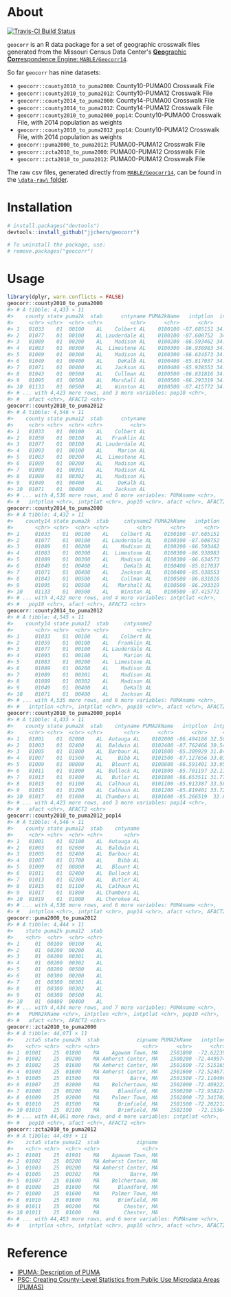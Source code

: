 
<!-- README.md is generated from README.Rmd. Please edit that file -->
About
=====

[![Travis-CI Build Status](https://travis-ci.org/jjchern/geocorr.svg?branch=master)](https://travis-ci.org/jjchern/geocorr)

`geocorr` is an R data package for a set of geographic crosswalk files generated from the Missouri Census Data Center's [**Geo**graphic **Corr**espondence Engine: `MABLE/Geocorr14`](http://mcdc.missouri.edu/websas/geocorr14.html).

So far `geocorr` has nine datasets:

-   `geocorr::county2010_to_puma2000`: County10-PUMA00 Crosswalk File
-   `geocorr::county2010_to_puma2012`: County10-PUMA12 Crosswalk File
-   `geocorr::county2014_to_puma2000`: County14-PUMA00 Crosswalk File
-   `geocorr::county2014_to_puma2012`: County14-PUMA12 Crosswalk File
-   `geocorr::county2010_to_puma2000_pop14`: County10-PUMA00 Crosswalk File, with 2014 population as weights
-   `geocorr::county2010_to_puma2012_pop14`: County10-PUMA12 Crosswalk File, with 2014 population as weights
-   `geocorr::puma2000_to_puma2012`: PUMA00-PUMA12 Crosswalk File
-   `geocorr::zcta2010_to_puma2000`: PUMA00-PUMA12 Crosswalk File
-   `geocorr::zcta2010_to_puma2012`: PUMA00-PUMA12 Crosswalk File

The raw csv files, generated directly from [`MABLE/Geocorr14`](http://mcdc.missouri.edu/websas/geocorr14.html), can be found in the [`\data-raw\` folder](https://github.com/jjchern/geocorr/tree/master/data-raw).

Installation
============

``` r
# install.packages("devtools")
devtools::install_github("jjchern/geocorr")

# To uninstall the package, use:
# remove.packages("geocorr")
```

Usage
=====

``` r
library(dplyr, warn.conflicts = FALSE)
geocorr::county2010_to_puma2000
#> # A tibble: 4,433 × 11
#>    county state puma2k  stab      cntyname PUMA2kName   intptlon  intptlat
#>     <chr> <chr>  <chr> <chr>         <chr>      <chr>      <chr>     <chr>
#> 1   01033    01  00100    AL    Colbert AL    0100100 -87.685151 34.723385
#> 2   01077    01  00100    AL Lauderdale AL    0100100 -87.608752  34.86618
#> 3   01089    01  00200    AL    Madison AL    0100200 -86.593462 34.709032
#> 4   01083    01  00300    AL  Limestone AL    0100300 -86.938983 34.815613
#> 5   01089    01  00300    AL    Madison AL    0100300 -86.634573 34.786639
#> 6   01049    01  00400    AL     DeKalb AL    0100400 -85.817037 34.455111
#> 7   01071    01  00400    AL    Jackson AL    0100400 -85.938553 34.731985
#> 8   01043    01  00500    AL    Cullman AL    0100500 -86.831816 34.162363
#> 9   01095    01  00500    AL   Marshall AL    0100500 -86.293319 34.311975
#> 10  01133    01  00500    AL    Winston AL    0100500 -87.415772 34.163825
#> # ... with 4,423 more rows, and 3 more variables: pop10 <chr>,
#> #   afact <chr>, AFACT2 <chr>
geocorr::county2010_to_puma2012
#> # A tibble: 4,546 × 11
#>    county state puma12  stab      cntyname
#>     <chr> <chr>  <chr> <chr>         <chr>
#> 1   01033    01  00100    AL    Colbert AL
#> 2   01059    01  00100    AL   Franklin AL
#> 3   01077    01  00100    AL Lauderdale AL
#> 4   01093    01  00100    AL     Marion AL
#> 5   01083    01  00200    AL  Limestone AL
#> 6   01089    01  00200    AL    Madison AL
#> 7   01089    01  00301    AL    Madison AL
#> 8   01089    01  00302    AL    Madison AL
#> 9   01049    01  00400    AL     DeKalb AL
#> 10  01071    01  00400    AL    Jackson AL
#> # ... with 4,536 more rows, and 6 more variables: PUMAname <chr>,
#> #   intptlon <chr>, intptlat <chr>, pop10 <chr>, afact <chr>, AFACT2 <chr>
geocorr::county2014_to_puma2000
#> # A tibble: 4,432 × 11
#>    county14 state puma2k  stab     cntyname2 PUMA2kName   intptlon
#>       <chr> <chr>  <chr> <chr>         <chr>      <chr>      <chr>
#> 1     01033    01  00100    AL    Colbert AL    0100100 -87.685151
#> 2     01077    01  00100    AL Lauderdale AL    0100100 -87.608752
#> 3     01089    01  00200    AL    Madison AL    0100200 -86.593462
#> 4     01083    01  00300    AL  Limestone AL    0100300 -86.938983
#> 5     01089    01  00300    AL    Madison AL    0100300 -86.634573
#> 6     01049    01  00400    AL     DeKalb AL    0100400 -85.817037
#> 7     01071    01  00400    AL    Jackson AL    0100400 -85.938553
#> 8     01043    01  00500    AL    Cullman AL    0100500 -86.831816
#> 9     01095    01  00500    AL   Marshall AL    0100500 -86.293319
#> 10    01133    01  00500    AL    Winston AL    0100500 -87.415772
#> # ... with 4,422 more rows, and 4 more variables: intptlat <chr>,
#> #   pop10 <chr>, afact <chr>, AFACT2 <chr>
geocorr::county2014_to_puma2012
#> # A tibble: 4,545 × 11
#>    county14 state puma12  stab     cntyname2
#>       <chr> <chr>  <chr> <chr>         <chr>
#> 1     01033    01  00100    AL    Colbert AL
#> 2     01059    01  00100    AL   Franklin AL
#> 3     01077    01  00100    AL Lauderdale AL
#> 4     01093    01  00100    AL     Marion AL
#> 5     01083    01  00200    AL  Limestone AL
#> 6     01089    01  00200    AL    Madison AL
#> 7     01089    01  00301    AL    Madison AL
#> 8     01089    01  00302    AL    Madison AL
#> 9     01049    01  00400    AL     DeKalb AL
#> 10    01071    01  00400    AL    Jackson AL
#> # ... with 4,535 more rows, and 6 more variables: PUMAname <chr>,
#> #   intptlon <chr>, intptlat <chr>, pop10 <chr>, afact <chr>, AFACT2 <chr>
geocorr::county2010_to_puma2000_pop14
#> # A tibble: 4,433 × 11
#>    county state puma2k  stab    cntyname PUMA2kName   intptlon  intptlat
#>     <chr> <chr>  <chr> <chr>       <chr>      <chr>      <chr>     <chr>
#> 1   01001    01  02000    AL  Autauga AL    0102000 -86.494186 32.500389
#> 2   01003    01  02400    AL  Baldwin AL    0102400 -87.762466 30.548923
#> 3   01005    01  01800    AL  Barbour AL    0101800 -85.309929 31.844037
#> 4   01007    01  01500    AL     Bibb AL    0101500 -87.127656 33.030921
#> 5   01009    01  00800    AL   Blount AL    0100800 -86.591401 33.955244
#> 6   01011    01  01800    AL  Bullock AL    0101800 -85.701197 32.116327
#> 7   01013    01  01800    AL   Butler AL    0101800 -86.653511 31.773539
#> 8   01015    01  01100    AL  Calhoun AL    0101100 -85.913387 33.585796
#> 9   01015    01  01200    AL  Calhoun AL    0101200 -85.819401 33.725465
#> 10  01017    01  01600    AL Chambers AL    0101600 -85.266519  32.86044
#> # ... with 4,423 more rows, and 3 more variables: pop14 <chr>,
#> #   afact <chr>, AFACT2 <chr>
geocorr::county2010_to_puma2012_pop14
#> # A tibble: 4,546 × 11
#>    county state puma12  stab    cntyname
#>     <chr> <chr>  <chr> <chr>       <chr>
#> 1   01001    01  02100    AL  Autauga AL
#> 2   01003    01  02600    AL  Baldwin AL
#> 3   01005    01  02400    AL  Barbour AL
#> 4   01007    01  01700    AL     Bibb AL
#> 5   01009    01  00800    AL   Blount AL
#> 6   01011    01  02400    AL  Bullock AL
#> 7   01013    01  02300    AL   Butler AL
#> 8   01015    01  01100    AL  Calhoun AL
#> 9   01017    01  01800    AL Chambers AL
#> 10  01019    01  01000    AL Cherokee AL
#> # ... with 4,536 more rows, and 6 more variables: PUMAname <chr>,
#> #   intptlon <chr>, intptlat <chr>, pop14 <chr>, afact <chr>, AFACT2 <chr>
geocorr::puma2000_to_puma2012
#> # A tibble: 4,444 × 11
#>    state puma2k puma12  stab
#>    <chr>  <chr>  <chr> <chr>
#> 1     01  00100  00100    AL
#> 2     01  00200  00200    AL
#> 3     01  00200  00301    AL
#> 4     01  00200  00302    AL
#> 5     01  00200  00500    AL
#> 6     01  00300  00200    AL
#> 7     01  00300  00301    AL
#> 8     01  00300  00302    AL
#> 9     01  00300  00500    AL
#> 10    01  00400  00400    AL
#> # ... with 4,434 more rows, and 7 more variables: PUMAname <chr>,
#> #   PUMA2kName <chr>, intptlon <chr>, intptlat <chr>, pop10 <chr>,
#> #   afact <chr>, AFACT2 <chr>
geocorr::zcta2010_to_puma2000
#> # A tibble: 44,071 × 11
#>    zcta5 state puma2k  stab            zipname PUMA2kName   intptlon
#>    <chr> <chr>  <chr> <chr>              <chr>      <chr>      <chr>
#> 1  01001    25  01800    MA    Agawam Town, MA    2501800  -72.62239
#> 2  01002    25  00200    MA Amherst Center, MA    2500200 -72.449974
#> 3  01002    25  01600    MA Amherst Center, MA    2501600 -72.515165
#> 4  01003    25  01600    MA Amherst Center, MA    2501600 -72.524677
#> 5  01005    25  01500    MA          Barre, MA    2501500 -72.110496
#> 6  01007    25  02000    MA    Belchertown, MA    2502000 -72.409222
#> 7  01008    25  00200    MA      Blandford, MA    2500200 -72.938224
#> 8  01009    25  02000    MA    Palmer Town, MA    2502000 -72.341702
#> 9  01010    25  01500    MA      Brimfield, MA    2501500 -72.202212
#> 10 01010    25  02100    MA      Brimfield, MA    2502100  -72.15364
#> # ... with 44,061 more rows, and 4 more variables: intptlat <chr>,
#> #   pop10 <chr>, afact <chr>, AFACT2 <chr>
geocorr::zcta2010_to_puma2012
#> # A tibble: 44,493 × 11
#>    zcta5 state puma12  stab            zipname
#>    <chr> <chr>  <chr> <chr>              <chr>
#> 1  01001    25  01901    MA    Agawam Town, MA
#> 2  01002    25  00200    MA Amherst Center, MA
#> 3  01003    25  00200    MA Amherst Center, MA
#> 4  01005    25  00302    MA          Barre, MA
#> 5  01007    25  01600    MA    Belchertown, MA
#> 6  01008    25  01600    MA      Blandford, MA
#> 7  01009    25  01600    MA    Palmer Town, MA
#> 8  01010    25  01600    MA      Brimfield, MA
#> 9  01011    25  00200    MA        Chester, MA
#> 10 01011    25  01600    MA        Chester, MA
#> # ... with 44,483 more rows, and 6 more variables: PUMAname <chr>,
#> #   intptlon <chr>, intptlat <chr>, pop10 <chr>, afact <chr>, AFACT2 <chr>
```

Reference
=========

-   [IPUMA: Description of PUMA](https://usa.ipums.org/usa-action/variables/PUMA)
-   [PSC: Creating County-Level Statistics from Public Use Microdata Areas (PUMAS)](http://www.psc.isr.umich.edu/dis/census/Features/puma2cnty/)
